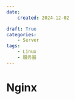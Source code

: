 ```yaml
---
date:
    created: 2024-12-02

draft: True
categories:
    - Server
tags:
    - Linux
    - 服务器
---
```


# Nginx
